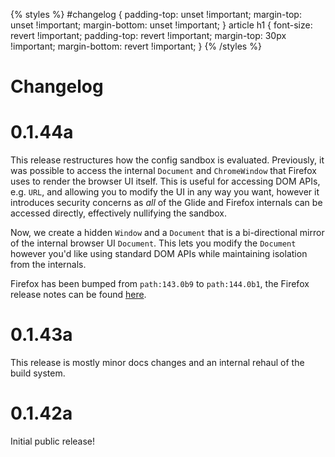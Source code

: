 {% styles %}
#changelog {
padding-top: unset !important;
margin-top: unset !important;
margin-bottom: unset !important;
}
article h1 {
font-size: revert !important;
padding-top: revert !important;
margin-top: 30px !important;
margin-bottom: revert !important;
}
{% /styles %}

# Changelog

# 0.1.44a

This release restructures how the config sandbox is evaluated. Previously, it was possible to access the internal `Document` and `ChromeWindow` that Firefox uses to render the browser UI itself.
This is useful for accessing DOM APIs, e.g. `URL`, and allowing you to modify the UI in any way you want, however it introduces security concerns as _all_ of the Glide and Firefox internals can be accessed directly, effectively nullifying the sandbox.

Now, we create a hidden `Window` and a `Document` that is a bi-directional mirror of the internal browser UI `Document`. This lets you modify the `Document` however you'd like using standard DOM APIs while maintaining isolation from the internals.

Firefox has been bumped from `path:143.0b9` to `path:144.0b1`, the Firefox release notes can be found [here](https://www.firefox.com/en-US/firefox/143.0/releasenotes/).

# 0.1.43a

This release is mostly minor docs changes and an internal rehaul of the build system.

# 0.1.42a

Initial public release!
